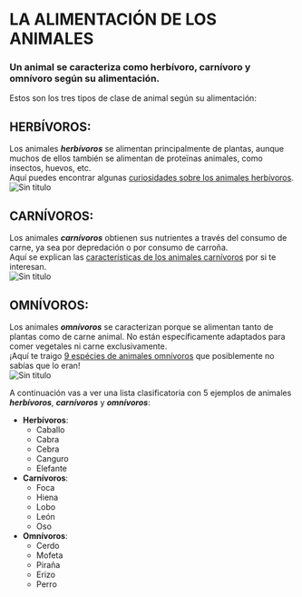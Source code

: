 # LA ALIMENTACIÓN DE LOS ANIMALES #
### Un animal se caracteriza como herbívoro, carnívoro y omnívoro según su alimentación. ####
Estos son los tres tipos de clase de animal según su alimentación:
## HERBÍVOROS: ##
Los animales ***herbívoros*** se alimentan principalmente de plantas, aunque muchos de ellos también se alimentan de proteïnas animales, como insectos, huevos, etc.   
Aquí puedes encontrar algunas [curiosidades sobre los animales herbívoros](https://www.expertoanimal.com/animales-herbivoros-ejemplos-y-curiosidades-21074.html).  ![Sin titulo](http://www.razas-caballos.com/Imagenes/caballo-alter-real-pastando.jpg)   
## CARNÍVOROS: ##  
Los animales ***carnívoros*** obtienen sus nutrientes a través del consumo de carne, ya sea por depredación o por consumo de carroña.  
Aquí se explican las [características de los animales carnívoros](https://www.animalescarnivoros.net/) por si te interesan.  
![Sin titulo](https://www.google.com/url?sa=i&url=https%3A%2F%2Fwww.animalesomnivoros.org%2Fdiferencias%2F&psig=AOvVaw0QJHm8S8IIEZ8jNt-NDlIa&ust=1600529804243000&source=images&cd=vfe&ved=0CAIQjRxqFwoTCNiXoPKF8-sCFQAAAAAdAAAAABAU)       
## OMNÍVOROS: ##  
Los animales ***omnívoros*** se caracterizan porque se alimentan tanto de plantas como de carne animal. No están específicamente adaptados para comer vegetales ni carne exclusivamente.  
¡Aquí te traigo [9 espécies de animales omnívoros](https://myanimals.com/es/9-animales-omnivoros/) que posiblemente no sabías que lo eran!  
![Sin titulo](https://myanimals.com/es/wp-content/uploads/2018/01/prevenir-plaga-ratones.jpg)   

A continuación vas a ver una lista clasificatoria con 5 ejemplos de animales ***herbívoros***, ***carnívoros*** y ***omnívoros***:  
* __Herbívoros__:   
  * Caballo   
  * Cabra  
  * Cebra  
  * Canguro  
  * Elefante   
* __Carnívoros__:  
  * Foca  
  * Hiena  
  * Lobo  
  * León  
  * Oso  
* __Omnívoros__:
  * Cerdo  
  * Mofeta  
  * Piraña  
  * Erizo  
  * Perro
